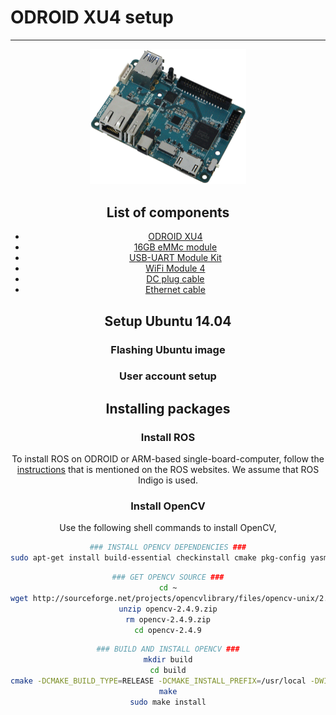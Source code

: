# ODROID XU4 setup


---



<div style="text-align: center;"><img src="odroidxu4.jpg" alt="odroid" style="width: 250px;"/>

## List of components
* [ODROID XU4](http://www.hardkernel.com/main/products/prdt_info.php?g_code=G143452239825)
* [16GB eMMc module](http://www.hardkernel.com/main/products/prdt_info.php?g_code=G145628174287)
* [USB-UART Module Kit](http://www.hardkernel.com/main/products/prdt_info.php?g_code=G134111883934)
* [WiFi Module 4](http://www.hardkernel.com/main/products/prdt_info.php?g_code=G141630348024)
* [DC plug cable](http://www.hardkernel.com/main/products/prdt_info.php?g_code=G141440511056)
* [Ethernet cable](http://www.hardkernel.com/main/products/prdt_info.php?g_code=G141637576518)

## Setup Ubuntu 14.04
### Flashing Ubuntu image
### User account setup
## Installing packages
### Install ROS
To install ROS on ODROID or ARM-based single-board-computer, follow the [instructions](http://wiki.ros.org/indigo/Installation/UbuntuARM) that is mentioned on the ROS websites. We assume that ROS Indigo is used.

### Install OpenCV
Use the following shell commands to install OpenCV,
```sh
### INSTALL OPENCV DEPENDENCIES ###
sudo apt-get install build-essential checkinstall cmake pkg-config yasm libtiff4-dev libjpeg-dev libjasper-dev libavcodec-dev libavformat-dev libswscale-dev libdc1394-22-dev libxine-dev libgstreamer0.10-dev libgstreamer-plugins-base0.10-dev libv4l-dev python-dev python-numpy libqt4-dev libgtk2.0-dev libavcodec-dev libavformat-dev libswscale-dev libtbb2 libtbb-dev
```

```sh
### GET OPENCV SOURCE ###
cd ~
wget http://sourceforge.net/projects/opencvlibrary/files/opencv-unix/2.4.9/opencv-2.4.9.zip
unzip opencv-2.4.9.zip
rm opencv-2.4.9.zip
cd opencv-2.4.9
```

```sh
### BUILD AND INSTALL OPENCV ###
mkdir build
cd build
cmake -DCMAKE_BUILD_TYPE=RELEASE -DCMAKE_INSTALL_PREFIX=/usr/local -DWITH_OPENGL=ON -DWITH_V4L=ON -DWITH_TBB=ON -DBUILD_TBB=ON -DENABLE_VFPV3=ON -DENABLE_NEON=ON ..
make
sudo make install
```
